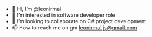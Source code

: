 - 👋 Hi, I’m @leonirmal
- 👀 I’m interested in software developer role
- 💞️ I’m looking to collaborate on C# project development
- 📫 How to reach me on gm leonirmal.js@gmail.com

<!---
leonirmal/leonirmal is a ✨ special ✨ repository because its `README.md` (this file) appears on your GitHub profile.
You can click the Preview link to take a look at your changes.
--->
